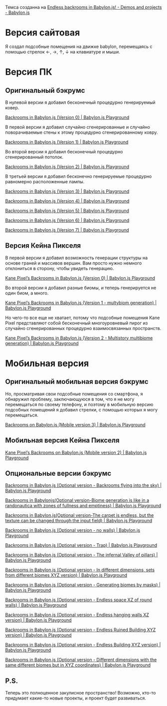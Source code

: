 Темса созданна на [Endless backrooms in Babylon.js! - Demos and projects - Babylon.js](https://forum.babylonjs.com/t/endless-backrooms-in-babylon-js/55544/45)

# Версия сайтовая

Я создал подсобные помещения на движке babylon, перемещаясь с помощью стрелок ←, →, ↑, ↓ на клавиатуре и мыши.

# Версия ПК 

## Оригинальный бэкрумс 

В нулевой версии я добавил бесконечный процедурно генерируемый ковер.

[Backrooms in Babylon.js (Version 0) | Babylon.js Playground](https://playground.babylonjs.com/#BM5M6A)

В первой версии я добавил случайно сгенерированные и случайно поворачиваемые стены к этому процедурно сгенерированному ковру.

[Backrooms in Babylon.js (Version 1) | Babylon.js Playground](https://playground.babylonjs.com/#VBRJ0Y)

Во второй версии я добавил бесконечный процедурно сгенерированный потолок.

[Backrooms in Babylon.js (Version 2) | Babylon.js Playground](https://playground.babylonjs.com/#NGAD7L)

В третьей версии я добавил бесконечно генерируемые процедурно равномерно расположенные лампы.

[Backrooms in Babylon.js (Version 3) | Babylon.js Playground](https://playground.babylonjs.com/#1XXCMX)

[Backrooms in Babylon.js (Version 4) | Babylon.js Playground](https://playground.babylonjs.com/#HUS6UR#0)

[Backrooms in Babylon.js (Version 5) | Babylon.js Playground](https://playground.babylonjs.com/#XNSPM5#0)

[Backrooms in Babylon.js (Version 6) | Babylon.js Playground](https://playground.babylonjs.com/#Q926I8#0)

[Backrooms in Babylon.js (Version 7) | Babylon.js Playground](https://playground.babylonjs.com/#74JVEN#0)

## Версия Кейна Пикселя

В первой версии я добавил возможность генерации структуры на основе граней и массивов вершин. Вам просто нужно немного отклониться в сторону, чтобы увидеть генерацию.

[Kane Pixel’s Backrooms in Babylon.js (Version 0) | Babylon.js Playground](https://playground.babylonjs.com/#CBZ7JF)

Во второй версии я добавил разные биомы, и теперь генерируется не один биом, а много.

[Kane Pixel’s Backrooms in Babylon.js (Version 1 - multybiom generation) | Babylon.js Playground](https://playground.babylonjs.com/#RSODNR)

Но чего-то все еще не хватает, потому что подсобные помещения Kane Pixel представляют собой бесконечный многоуровневый пирог из случайно сгенерированных процедурно взаимосвязанных пространств.

[Kane Pixel’s Backrooms in Babylon.js (Version 2 - Multistory multibiome generation) | Babylon.js Playground](https://playground.babylonjs.com/#AWLGMD)

# Мобильная версия

## Оригинальный мобильная версия бэкрумс

Но, просматривая свои подсобные помещения со смартфона, я обнаружил проблему, заключающуюся в том, что я не могу перемещаться по своему телефону, и поэтому в мобильную версию подсобных помещений я добавил стрелки, с помощью которых я могу перемещаться.

[Backrooms on Babylon.js (Mobile version 3) | Babylon.js Playground](https://playground.babylonjs.com/#25EV8E)

## Мобильная версия Кейна Пикселя

[Kane Pixel’s Backrooms on Babylon.js (Mobile version 2) | Babylon.js Playground](https://playground.babylonjs.com/#1GXGH8)

## Опциональные версии бэкрумс

[Backrooms in Babylon.js (Optional version - Backrooms flying into the sky) | Babylon.js Playground](https://playground.babylonjs.com/#34X9YU#0)

[Backrooms in Babylonjs(Optional version-Biome generation is like in a randonautica with zones of fullness and emptiness) | Babylon.js Playground](https://playground.babylonjs.com/#Y3TM2F#0)

[Backrooms in Babylon.js(Optional version-The carpet is endless, but the texture can be changed through the input field) | Babylon.js Playground](https://playground.babylonjs.com/#AHP53D#0)

[Backrooms in Babylon.js (Optional version - no walls) | Babylon.js Playground](https://playground.babylonjs.com/#T7SDF5#0)

[Backrooms in Babylon.js (Optional version - Trap) | Babylon.js Playground](https://playground.babylonjs.com/#GU5ZOU#0)

[Backrooms in Babylon.js (Optional version - The infernal Valley of pillars) | Babylon.js Playground](https://playground.babylonjs.com/#1P97PV#0)

[Backrooms in Babylon.js (Optional version - In different dimensions, sets from different biomes XYZ version) | Babylon.js Playground](https://playground.babylonjs.com/#KQXD6E#0)

[Backrooms in Babylon.js (Optional version - Generating biomes by masks) | Babylon.js Playground](https://playground.babylonjs.com/#6M3H3Y#0)

[Backrooms in Babylon.js (Optional version - Endless space XZ of round walls) | Babylon.js Playground](https://playground.babylonjs.com/#JEULSV#0)

[Backrooms in Babylon.js (Optional version - Endless hanging walls XZ version) | Babylon.js Playground](https://playground.babylonjs.com/#5R23Z2#0)

[Backrooms in Babylon.js (Optional version - Endless Ruined Building XYZ version) | Babylon.js Playground](https://playground.babylonjs.com/#IG2UMF#0)

[Backrooms in Babylon.js (Optional version - Endless Building XYZ version) | Babylon.js Playground](https://playground.babylonjs.com/#3US01K#0)

[Backrooms in Babylon.js (Optional version - Different dimensions with the same different biomes but in XYZ coordinates) | Babylon.js Playground](https://playground.babylonjs.com/#FMT8P7#0)

## P.S.

Теперь это полноценное закулисное пространство! Возможно, кто-то придумает какие-то новые проекты, и проект будет развиваться.
